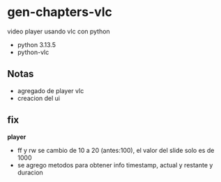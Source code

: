 # gen-chapters-vlc

video player usando vlc con python

- python 3.13.5
- python-vlc


## Notas

- agregado de player vlc
- creacion del ui


## fix

**player**

- ff y rw se cambio de 10 a 20 (antes:100), el valor del slide solo es de 1000
- se agrego metodos para obtener info timestamp, actual y restante y duracion


